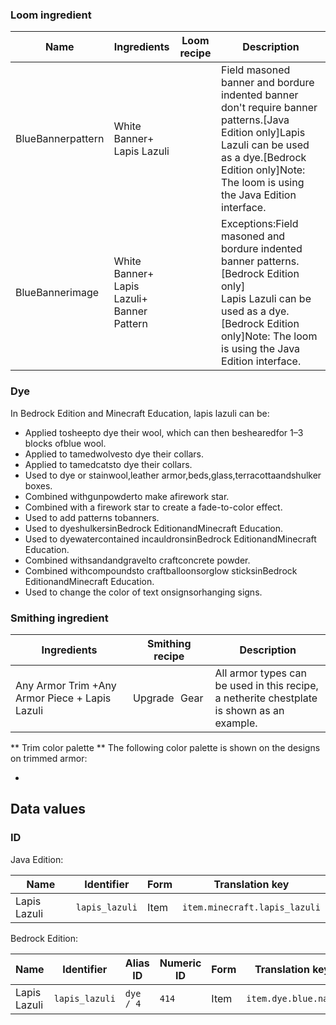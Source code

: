 ### Loom ingredient
| Name              | Ingredients                                        | Loom recipe | Description                                                                                                                                                                                                       |
|-------------------|----------------------------------------------------|-------------|-------------------------------------------------------------------------------------------------------------------------------------------------------------------------------------------------------------------|
| BlueBannerpattern | White Banner+<br/>Lapis Lazuli                     |             | Field masoned banner and bordure indented banner don't require banner patterns.‌[Java Edition  only]Lapis Lazuli can be used as a dye.‌[Bedrock Edition  only]Note: The loom is using the Java Edition interface. |
| BlueBannerimage   | White Banner+<br/>Lapis Lazuli+<br/>Banner Pattern |             | Exceptions:Field masoned and bordure indented banner patterns.‌[Bedrock Edition  only]<br/>Lapis Lazuli can be used as a dye.‌[Bedrock Edition  only]Note: The loom is using the Java Edition interface.          |

### Dye
In Bedrock Edition and Minecraft Education, lapis lazuli can be:

- Applied tosheepto dye their wool, which can then beshearedfor 1–3 blocks ofblue wool.
- Applied to tamedwolvesto dye their collars.
- Applied to tamedcatsto dye their collars.
- Used to dye or stainwool,leather armor,beds,glass,terracottaandshulker boxes.
- Combined withgunpowderto make afirework star.
- Combined with a firework star to create a fade-to-color effect.
- Used to add patterns tobanners.
- Used to dyeshulkersinBedrock EditionandMinecraft Education.
- Used to dyewatercontained incauldronsinBedrock EditionandMinecraft Education.
- Combined withsandandgravelto craftconcrete powder.
- Combined withcompoundsto craftballoonsorglow sticksinBedrock EditionandMinecraft Education.
- Used to change the color of text onsignsorhanging signs.

### Smithing ingredient
| Ingredients                                    | Smithing recipe | Description                                                                                         |
|------------------------------------------------|-----------------|-----------------------------------------------------------------------------------------------------|
| Any Armor Trim +Any Armor Piece + Lapis Lazuli | Upgrade Gear    | All armor types can be used in this recipe,<br/>a netherite chestplate is shown as an example.<br/> |

** Trim color palette **
The following color palette is shown on the designs on trimmed armor:

- 

## Data values
### ID
Java Edition:

| Name         | Identifier     | Form | Translation key               |
|--------------|----------------|------|-------------------------------|
| Lapis Lazuli | `lapis_lazuli` | Item | `item.minecraft.lapis_lazuli` |

Bedrock Edition:

| Name         | Identifier     | Alias ID  | Numeric ID | Form | Translation key      |
|--------------|----------------|-----------|------------|------|----------------------|
| Lapis Lazuli | `lapis_lazuli` | `dye / 4` | `414`      | Item | `item.dye.blue.name` |


